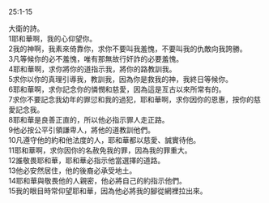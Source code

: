 25:1-15 

大衛的詩。  
1耶和華啊，我的心仰望你。  
2我的神啊，我素來倚靠你，求你不要叫我羞愧，不要叫我的仇敵向我誇勝。  
3凡等候你的必不羞愧，唯有那無故行奸詐的必要羞愧。  
4耶和華啊，求你將你的道指示我，將你的路教訓我。  
5求你以你的真理引導我，教訓我，因為你是救我的神，我終日等候你。  
6耶和華啊，求你記念你的憐憫和慈愛，因為這是亙古以來所常有的。  
7求你不要記念我幼年的罪愆和我的過犯，耶和華啊，求你因你的恩惠，按你的慈愛記念我。  
8耶和華是良善正直的，所以他必指示罪人走正路。  
9他必按公平引領謙卑人，將他的道教訓他們。  
10凡遵守他的約和他法度的人，耶和華都以慈愛、誠實待他。  
11耶和華啊，求你因你的名赦免我的罪，因為我的罪重大。  
12誰敬畏耶和華，耶和華必指示他當選擇的道路。  
13他必安然居住，他的後裔必承受地土。  
14耶和華與敬畏他的人親密，他必將自己的約指示他們。  
15我的眼目時常仰望耶和華，因為他必將我的腳從網裡拉出來。  
